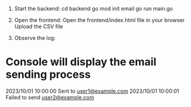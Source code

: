 1. Start the backend:
cd backend
go mod init email
go run main.go

2. Open the frontend:
Open the frontend/index.html file in your browser
Upload the CSV file

3. Observe the log:
# Console will display the email sending process
2023/10/01 10:00:00 Sent to user1@example.com
2023/10/01 10:00:01 Failed to send user2@example.com

